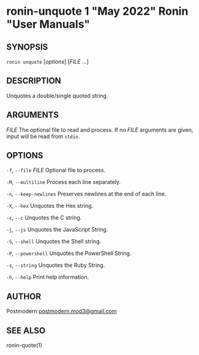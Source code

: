 # ronin-unquote 1 "May 2022" Ronin "User Manuals"

## SYNOPSIS

`ronin unquote` [*options*] [*FILE* ...]

## DESCRIPTION

Unquotes a double/single quoted string.

## ARGUMENTS

*FILE*
  The optional file to read and process. If no *FILE* arguments are given,
  input will be read from `stdin`.

## OPTIONS

`-f`, `--file` *FILE*
  Optional file to process.

`-M`, `--multiline`
  Process each line separately.

`-n`, `--keep-newlines`
  Preserves newlines at the end of each line.

`-X`, `--hex`
  Unquotes the Hex string.

`-c`, `--c`
  Unquotes the C string.

`-j`, `--js`
  Unquotes the JavaScript String.

`-S`, `--shell`
  Unquotes the Shell string.

`-P`, `--powershell`
  Unquotes the PowerShell String.

`-s`, `--string`
  Unquotes the Ruby String.

`-h`, `--help`
  Print help information.

## AUTHOR

Postmodern <postmodern.mod3@gmail.com>

## SEE ALSO

ronin-quote(1)
